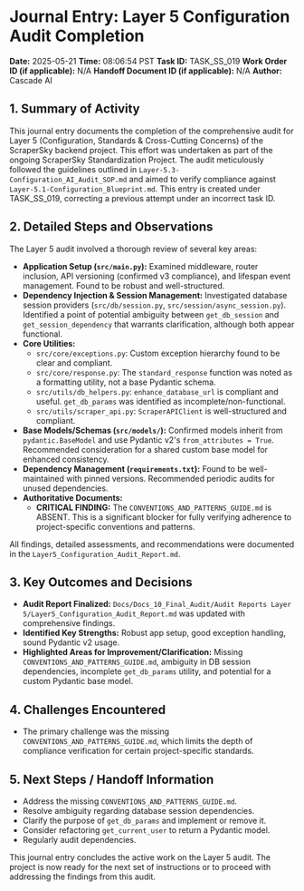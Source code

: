 # Journal Entry: Layer 5 Configuration Audit Completion

**Date:** 2025-05-21
**Time:** 08:06:54 PST
**Task ID:** TASK_SS_019
**Work Order ID (if applicable):** N/A
**Handoff Document ID (if applicable):** N/A
**Author:** Cascade AI

## 1. Summary of Activity

This journal entry documents the completion of the comprehensive audit for Layer 5 (Configuration, Standards & Cross-Cutting Concerns) of the ScraperSky backend project. This effort was undertaken as part of the ongoing ScraperSky Standardization Project. The audit meticulously followed the guidelines outlined in `Layer-5.3-Configuration_AI_Audit_SOP.md` and aimed to verify compliance against `Layer-5.1-Configuration_Blueprint.md`. This entry is created under TASK_SS_019, correcting a previous attempt under an incorrect task ID.

## 2. Detailed Steps and Observations

The Layer 5 audit involved a thorough review of several key areas:

*   **Application Setup (`src/main.py`):** Examined middleware, router inclusion, API versioning (confirmed v3 compliance), and lifespan event management. Found to be robust and well-structured.
*   **Dependency Injection & Session Management:** Investigated database session providers (`src/db/session.py`, `src/session/async_session.py`). Identified a point of potential ambiguity between `get_db_session` and `get_session_dependency` that warrants clarification, although both appear functional.
*   **Core Utilities:**
    *   `src/core/exceptions.py`: Custom exception hierarchy found to be clear and compliant.
    *   `src/core/response.py`: The `standard_response` function was noted as a formatting utility, not a base Pydantic schema.
    *   `src/utils/db_helpers.py`: `enhance_database_url` is compliant and useful. `get_db_params` was identified as incomplete/non-functional.
    *   `src/utils/scraper_api.py`: `ScraperAPIClient` is well-structured and compliant.
*   **Base Models/Schemas (`src/models/`):** Confirmed models inherit from `pydantic.BaseModel` and use Pydantic v2's `from_attributes = True`. Recommended consideration for a shared custom base model for enhanced consistency.
*   **Dependency Management (`requirements.txt`):** Found to be well-maintained with pinned versions. Recommended periodic audits for unused dependencies.
*   **Authoritative Documents:**
    *   **CRITICAL FINDING:** The `CONVENTIONS_AND_PATTERNS_GUIDE.md` is ABSENT. This is a significant blocker for fully verifying adherence to project-specific conventions and patterns.

All findings, detailed assessments, and recommendations were documented in the `Layer5_Configuration_Audit_Report.md`.

## 3. Key Outcomes and Decisions

*   **Audit Report Finalized:** `Docs/Docs_10_Final_Audit/Audit Reports Layer 5/Layer5_Configuration_Audit_Report.md` was updated with comprehensive findings.
*   **Identified Key Strengths:** Robust app setup, good exception handling, sound Pydantic v2 usage.
*   **Highlighted Areas for Improvement/Clarification:** Missing `CONVENTIONS_AND_PATTERNS_GUIDE.md`, ambiguity in DB session dependencies, incomplete `get_db_params` utility, and potential for a custom Pydantic base model.

## 4. Challenges Encountered

*   The primary challenge was the missing `CONVENTIONS_AND_PATTERNS_GUIDE.md`, which limits the depth of compliance verification for certain project-specific standards.

## 5. Next Steps / Handoff Information

*   Address the missing `CONVENTIONS_AND_PATTERNS_GUIDE.md`.
*   Resolve ambiguity regarding database session dependencies.
*   Clarify the purpose of `get_db_params` and implement or remove it.
*   Consider refactoring `get_current_user` to return a Pydantic model.
*   Regularly audit dependencies.

This journal entry concludes the active work on the Layer 5 audit. The project is now ready for the next set of instructions or to proceed with addressing the findings from this audit.
